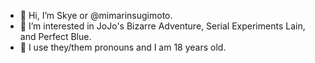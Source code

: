 - 👋 Hi, I’m Skye or @mimarinsugimoto.
- 👀 I’m interested in JoJo's Bizarre Adventure, Serial Experiments Lain, and Perfect Blue.
- 🌱 I use they/them pronouns and I am 18 years old.

 

